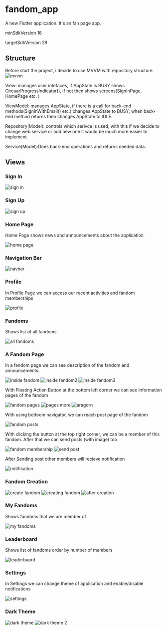 # fandom_app

A new Flutter application. It's an fan page app.

minSdkVersion 16

targetSdkVersion 29

## Structure
Before start the project, i decide to use MVVM with repository structure.
![mvvm](https://user-images.githubusercontent.com/32385870/113514652-9bf3ea80-9578-11eb-8d65-e91a38a2d9c5.png)

View: manages user intefaces, if AppState is BUSY shows CircuarProgressIndicator(), If not then shows screens(SignInPage, HomePage etc. )

ViewModel: manages AppState, if there is a call for back-end methods(SignInWithEmail() etc.) changes AppState to BUSY, when back-end method returns then changes AppState to IDLE. 

Repository(Model): controls which serivce is used, with this if we decide to change web service or add new one it would be much more easier to implement

Service(Model):Does back-end operations and returns needed data.

## Views

### Sign In
![sign in](https://user-images.githubusercontent.com/32385870/163370067-5b18348c-249b-494d-b485-4733550620a7.png)
### Sign Up
![sign up](https://user-images.githubusercontent.com/32385870/163370283-5f59d4bf-ca2b-4403-8a8d-41533a2edc93.png)
### Home Page
Home Page shows news and announcements about the application

![home page](https://user-images.githubusercontent.com/32385870/163370519-61d27eb3-0288-4257-9819-6fa5d59c077d.png)
### Navigation Bar
![navbar](https://user-images.githubusercontent.com/32385870/163370773-edfee299-7a44-42bb-a161-f5652d365fdc.png)
### Profile
In Profile Page we can access our recent activities and fandom memberships

![profile](https://user-images.githubusercontent.com/32385870/163371114-ec879250-fc35-42eb-bfd9-a12ca714dc9e.png)
### Fandoms
Shows list of all fandoms

![all fandoms](https://user-images.githubusercontent.com/32385870/163371621-89a11771-66a0-433f-b499-b7b68ecc0f4b.png)
### A Fandom Page
In a fandom page we can see description of the fandom and announcements.

![inside fandom](https://user-images.githubusercontent.com/32385870/163371759-788e1568-8824-48a1-825b-2564edd17df0.png)
![inside fandom2](https://user-images.githubusercontent.com/32385870/163372034-0b079bfb-0041-469c-bf9f-32f050431ec9.png)
![inside fandom3](https://user-images.githubusercontent.com/32385870/163373068-cfa4e2e9-8a54-4c4e-a3d2-15f65bb92861.png)

With Floating Action Button at the bottom left corner we can see information pages of the fandom

![fandom pages](https://user-images.githubusercontent.com/32385870/163376641-4cee374b-e13f-4ac0-b72f-1561387516f7.png)
![pages more](https://user-images.githubusercontent.com/32385870/163376658-7070a1c3-d325-462d-89d5-fa6fe88b8de9.png)
![aragorn](https://user-images.githubusercontent.com/32385870/163376674-10b9e32a-ab77-4fec-89b6-c0bef4061345.png)


With using bottoom navigator, we can reach post page of the fandom

![fandom posts](https://user-images.githubusercontent.com/32385870/163373662-386e1465-7ba2-4b98-805e-1bbed76963de.png)

With clicking the button at the top right corner, we can be a member of this fandom. After that we can send posts (with image) too

![fandom membership](https://user-images.githubusercontent.com/32385870/163374212-f07b817d-186a-4cb2-b6ba-c6a1b6f1fd22.png)
![send post](https://user-images.githubusercontent.com/32385870/163375524-ada4e21d-3a79-4a56-a6c9-0fecc661f10a.png)

After Sending post other members will recieve notification

![notification](https://user-images.githubusercontent.com/32385870/163375928-5aba343c-fdc5-443d-b33e-64273b5d34a3.png)

### Fandom Creation
![create fandom](https://user-images.githubusercontent.com/32385870/163376885-507d48eb-fa0b-4953-896c-6312fbbb54e1.png)
![creating fandom](https://user-images.githubusercontent.com/32385870/163376874-6c749c69-3c8e-424c-901f-ad7f4a9ee36c.png)
![after creation](https://user-images.githubusercontent.com/32385870/163376908-0f84a5f9-9b29-4e10-b190-ba78e3499e2f.png)

### My Fandoms
Shows fandoms that we are member of

![my fandoms](https://user-images.githubusercontent.com/32385870/163377083-4e1c86db-157c-431f-abe1-45e6aba8f5ca.png)

### Leaderboard
Shows list of fandoms order by number of members

![leaderbaord](https://user-images.githubusercontent.com/32385870/163377286-bbdba958-5fa2-49e5-914a-7ecce9d59a21.png)

### Settings
In Settings we can change theme of application and enable/disable notifications

![settings](https://user-images.githubusercontent.com/32385870/163377366-a9eef738-0825-4d7a-93cd-1c3f0b807b3f.png)

### Dark Theme
![dark theme](https://user-images.githubusercontent.com/32385870/163377550-59ac506f-e4a6-4f6b-804b-5684ea7b3e23.png)
![dark theme 2](https://user-images.githubusercontent.com/32385870/163377565-3d28a04b-a806-469b-a99f-12a05cb4a34e.png)

